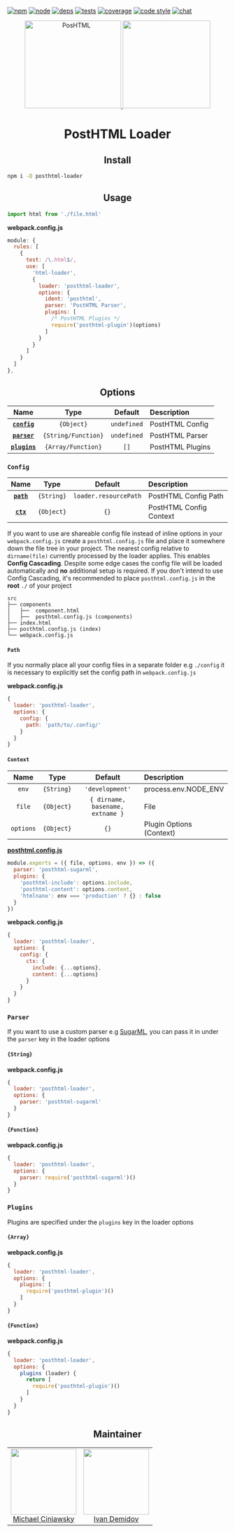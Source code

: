 [![npm][npm]][npm-url]
[![node][node]][node-url]
[![deps][deps]][deps-url]
[![tests][tests]][tests-url]
[![coverage][cover]][cover-url]
[![code style][style]][style-url]
[![chat][chat]][chat-url]

<div align="center">
  <a href="https://github.com/posthtml/posthtml">
    <img width="220" height="200" title="PosHTML"           src="http://posthtml.github.io/posthtml/logo.svg">
  </a>
  <img width="200" height="200" src="https://webpack.js.org/assets/icon-square-big.svg">
  <h1>PostHTML Loader</h1>
</div>

<h2 align="center">Install</h2>

```bash
npm i -D posthtml-loader
```

<h2 align="center">Usage</h2>

```js
import html from './file.html'
```

**webpack.config.js**
```js
module: {
  rules: [
    {
      test: /\.html$/,
      use: [
        'html-loader',
        {
          loader: 'posthtml-loader',
          options: {
            ident: 'posthtml',
            parser: 'PostHTML Parser',
            plugins: [
              /* PostHTML Plugins */
              require('posthtml-plugin')(options)
            ]
          }
        }
      ]
    }
  ]
},
```

<h2 align="center">Options</h2>

|Name|Type|Default|Description|
|:--:|:--:|:-----:|:----------|
|**[`config`](#config)**|`{Object}`|`undefined`|PostHTML Config|
|**[`parser`](#parser)**|`{String/Function}`|`undefined`|PostHTML Parser|
|**[`plugins`](#plugins)**|`{Array/Function}`|`[]`|PostHTML Plugins|

### `Config`

|Name|Type|Default|Description|
|:--:|:--:|:-----:|:----------|
|**[`path`](#path)**|`{String}`|`loader.resourcePath`|PostHTML Config Path|
|**[`ctx`](#context)**|`{Object}`|`{}`|PostHTML Config Context|

If you want to use are shareable config file instead of inline options in your `webpack.config.js` create a `posthtml.config.js` file and place it somewhere down the file tree in your project. The nearest config relative to `dirname(file)` currently processed by the loader applies. This enables **Config Cascading**. Despite some edge cases the config file will be loaded automatically and **no** additional setup is required. If you don't intend to use Config Cascading, it's recommended to place `posthtml.config.js` in the **root** `./` of your project

```
src
├── components
│   ├──  component.html
│   ├──  posthtml.config.js (components)
├── index.html
├── posthtml.config.js (index)
└── webpack.config.js
```

#### `Path`

If you normally place all your config files in a separate folder e.g `./config` it is necessary to explicitly set the config path in `webpack.config.js`

**webpack.config.js**
```js
{
  loader: 'posthtml-loader',
  options: {
    config: {
      path: 'path/to/.config/'
    }
  }
}
```

#### `Context`

|Name|Type|Default|Description|
|:--:|:--:|:-----:|:----------|
|`env`|`{String}`|`'development'`|process.env.NODE_ENV|
|`file`|`{Object}`|`{ dirname, basename, extname }`|File|
|`options`|`{Object}`|`{}`|Plugin Options (Context)|

[**posthtml.config.js**](https://github.com/posthtml/posthtml-load-config)
```js
module.exports = ({ file, options, env }) => ({
  parser: 'posthtml-sugarml',
  plugins: {
    'posthtml-include': options.include,
    'posthtml-content': options.content,
    'htmlnano': env === 'production' ? {} : false
  }
})
```

**webpack.config.js**
```js
{
  loader: 'posthtml-loader',
  options: {
    config: {
      ctx: {
        include: {...options},
        content: {...options}
      }
    }
  }
}
```

### `Parser`

If you want to use a custom parser e.g [SugarML](https://github.com/posthtml/sugarml), you can pass it in under the `parser` key in the loader options

#### `{String}`

**webpack.config.js**
```js
{
  loader: 'posthtml-loader',
  options: {
    parser: 'posthtml-sugarml'
  }
}
```

#### `{Function}`

**webpack.config.js**
```js
{
  loader: 'posthtml-loader',
  options: {
    parser: require('posthtml-sugarml')()
  }
}
```

### `Plugins`

Plugins are specified under the `plugins` key in the loader options

#### `{Array}`

**webpack.config.js**
```js
{
  loader: 'posthtml-loader',
  options: {
    plugins: [
      require('posthtml-plugin')()
    ]    
  }
}
```

#### `{Function}`

**webpack.config.js**
```js
{
  loader: 'posthtml-loader',
  options: {
    plugins (loader) {
      return [
        require('posthtml-plugin')()
      ]
    }
  }
}
```

<h2 align="center">Maintainer</h2>

<table>
  <tbody>
    <tr>
      <td align="center">
        <img width="150 height="150"
        src="https://github.com/michael-ciniawsky.png?v=3&s=150">
        <br />
        <a href="https://github.com/michael-ciniawsky">Michael Ciniawsky</a>
      </td>
      <td align="center">
        <img width="150" height="150" src="https://github.com/Scrum.png?v=3&s=150">
        <br />
        <a href="https://github.com/Scrum">Ivan Demidov</a>
      </td>
    </tr>
  <tbody>
</table>


[npm]: https://img.shields.io/npm/v/posthtml-loader.svg
[npm-url]: https://npmjs.com/package/posthtml-loader

[node]: https://img.shields.io/node/v/posthtml-loader.svg
[node-url]: https://nodejs.org/

[deps]: https://david-dm.org/posthtml/posthtml-loader.svg
[deps-url]: https://david-dm.org/posthtml/posthtml-loader

[tests]: http://img.shields.io/travis/posthtml/posthtml-loader.svg
[tests-url]: https://travis-ci.org/posthtml/posthtml-loader

[cover]: https://coveralls.io/repos/github/posthtml/posthtml-loader/badge.svg
[cover-url]: https://coveralls.io/github/posthtml/posthtml-loader

[style]: https://img.shields.io/badge/code%20style-standard-yellow.svg
[style-url]: http://standardjs.com/

[chat]: https://badges.gitter.im/posthtml/posthtml.svg
[chat-url]: https://gitter.im/posthtml/posthtml
